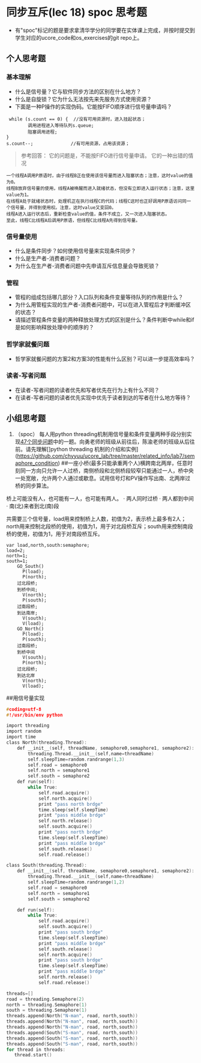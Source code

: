 # 同步互斥(lec 18) spoc 思考题


- 有"spoc"标记的题是要求拿清华学分的同学要在实体课上完成，并按时提交到学生对应的ucore_code和os_exercises的git repo上。

## 个人思考题

### 基本理解
 - 什么是信号量？它与软件同步方法的区别在什么地方？
 - 什么是自旋锁？它为什么无法按先来先服务方式使用资源？
 - 下面是一种P操作的实现伪码。它能按FIFO顺序进行信号量申请吗？
```
 while (s.count == 0) {  //没有可用资源时，进入挂起状态；
        调用进程进入等待队列s.queue;
        阻塞调用进程;
}
s.count--;              //有可用资源，占用该资源； 
```

> 参考回答： 它的问题是，不能按FIFO进行信号量申请。
> 它的一种出错的情况
```
一个线程A调用P原语时，由于线程B正在使用该信号量而进入阻塞状态；注意，这时value的值为0。
线程B放弃信号量的使用，线程A被唤醒而进入就绪状态，但没有立即进入运行状态；注意，这里value为1。
在线程A处于就绪状态时，处理机正在执行线程C的代码；线程C这时也正好调用P原语访问同一个信号量，并得到使用权。注意，这时value又变回0。
线程A进入运行状态后，重新检查value的值，条件不成立，又一次进入阻塞状态。
至此，线程C比线程A后调用P原语，但线程C比线程A先得到信号量。
```

### 信号量使用

 - 什么是条件同步？如何使用信号量来实现条件同步？
 - 什么是生产者-消费者问题？
 - 为什么在生产者-消费者问题中先申请互斥信息量会导致死锁？

### 管程

 - 管程的组成包括哪几部分？入口队列和条件变量等待队列的作用是什么？
 - 为什么用管程实现的生产者-消费者问题中，可以在进入管程后才判断缓冲区的状态？
 - 请描述管程条件变量的两种释放处理方式的区别是什么？条件判断中while和if是如何影响释放处理中的顺序的？

### 哲学家就餐问题

 - 哲学家就餐问题的方案2和方案3的性能有什么区别？可以进一步提高效率吗？

### 读者-写者问题

 - 在读者-写者问题的读者优先和写者优先在行为上有什么不同？
 - 在读者-写者问题的读者优先实现中优先于读者到达的写者在什么地方等待？
 
## 小组思考题

1. （spoc） 每人用python threading机制用信号量和条件变量两种手段分别实现[47个同步问题](07-2-spoc-pv-problems.md)中的一题。向勇老师的班级从前往后，陈渝老师的班级从后往前。请先理解[]python threading 机制的介绍和实例](https://github.com/chyyuu/ucore_lab/tree/master/related_info/lab7/semaphore_condition)
##一座小桥(最多只能承重两个人)横跨南北两岸，任意时刻同一方向只允许一人过桥，南侧桥段和北侧桥段较窄只能通过一人，桥中央一处宽敞，允许两个人通过或歇息。试用信号灯和PV操作写出南、北两岸过桥的同步算法。

桥上可能没有人，也可能有一人，也可能有两人。
·  两人同时过桥
·  两人都到中间
·  南(北)来者到北(南)段

共需要三个信号量，load用来控制桥上人数，初值为2，表示桥上最多有2人；north用来控制北段桥的使用，初值为1，用于对北段桥互斥；south用来控制南段桥的使用，初值为1，用于对南段桥互斥。
```
var load,north,south:semaphore;
load=2;
north=1;
south=1;
    GO_South()
      P(load);
      P(north);
    过北段桥;
    到桥中间;
      V(north);
      P(south);
    过南段桥;
    到达南岸;
      V(south);
      V(load);
    GO_North()
      P(load);
      P(south);
    过南段桥;
    到桥中间
      V(south);
      P(north);
    过北段桥;
    到达北岸
      V(north);
      V(load);
```
##用信号量实现
```c
#coding=utf-8
#!/usr/bin/env python

import threading  
import random  
import time  
class North(threading.Thread):  
    def __init__(self, threadName, semaphore0,semaphore1, semaphore2):  
        threading.Thread.__init__(self,name=threadName)  
        self.sleepTime=random.randrange(1,3)  
        self.road = semaphore0
        self.north = semaphore1
        self.south = semaphore2
    def run(self): 
        while True:
            self.road.acquire()
            self.north.acquire()
            print "pass north brdge"
            time.sleep(self.sleepTime) 
            print "pass middle brdge"
            self.north.release()
            self.south.acquire()
            print "pass north brdge"
            time.sleep(self.sleepTime) 
            print "pass middle brdge"
            self.south.release()
            self.road.release()

class South(threading.Thread):  
    def __init__(self, threadName, semaphore0,semaphore1, semaphore2):  
        threading.Thread.__init__(self,name=threadName)  
        self.sleepTime=random.randrange(1,2)  
        self.road = semaphore0
        self.north = semaphore1
        self.south = semaphore2

    def run(self):  
        while True:
            self.road.acquire()
            self.south.acquire()
            print "pass south brdge"
            time.sleep(self.sleepTime) 
            print "pass middle brdge"
            self.south.release()
            self.north.acquire()
            print "pass south brdge"
            time.sleep(self.sleepTime) 
            print "pass middle brdge"
            self.north.release()
            self.road.release()

threads=[]
road = threading.Semaphore(2)
north = threading.Semaphore(1)
south = threading.Semaphore(1)
threads.append(North("N-man", road, north,south))  
threads.append(North("N-man", road, north,south))  
threads.append(North("N-man", road, north,south))
threads.append(South("S-man", road, north,south))  
threads.append(South("S-man", road, north,south))  
threads.append(South("S-man", road, north,south))
for thread in threads: 
   thread.start() 
```
